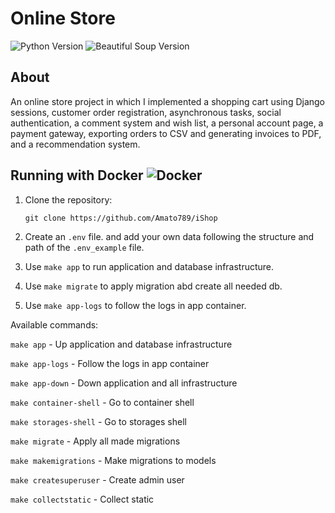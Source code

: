<h1>Online Store</h1>
<p align="left">
   <img src="https://img.shields.io/badge/Python-3.11-yellow" alt="Python Version">
   <img src="https://img.shields.io/badge/Django-5.0-blue" alt="Beautiful Soup Version">
   
</p>

## About

An online store project in which I implemented a shopping cart using Django sessions, customer order registration, 
asynchronous tasks, social authentication, a comment system and wish list, a personal account page, a payment gateway, 
exporting orders to CSV and generating invoices to PDF, and a recommendation system.


## Running with Docker ![Docker](https://img.shields.io/badge/docker-2496ED?style=for-the-badge&logo=docker&logoColor=white)

1. Clone the repository:

   `git clone https://github.com/Amato789/iShop`

2. Create an `.env` file. and add your own data following the structure and path of the `.env_example` file.
3. Use `make app` to run application and database infrastructure.
4. Use `make migrate` to apply migration abd create all needed db.
5. Use `make app-logs` to follow the logs in app container.

Available commands:

`make app` - Up application and database infrastructure

`make app-logs` - Follow the logs in app container

`make app-down` - Down application and all infrastructure

`make container-shell` - Go to container shell

`make storages-shell` - Go to storages shell

`make migrate` - Apply all made migrations

`make makemigrations` - Make migrations to models

`make createsuperuser` - Create admin user

`make collectstatic` - Collect static

